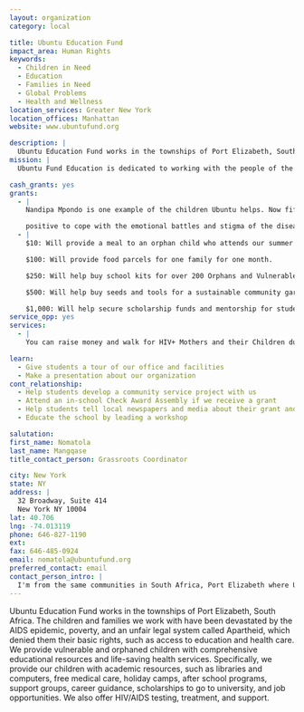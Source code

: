 ```yaml
---
layout: organization
category: local

title: Ubuntu Education Fund
impact_area: Human Rights
keywords: 
  - Children in Need
  - Education
  - Families in Need
  - Global Problems
  - Health and Wellness
location_services: Greater New York
location_offices: Manhattan
website: www.ubuntufund.org

description: |
  Ubuntu Education Fund works in the townships of Port Elizabeth, South Africa. The children and families we work with have been devastated by the AIDS epidemic, poverty, and an unfair legal system called Apartheid, which denied them their basic rights, such as access to education and health care.  We provide vulnerable and orphaned children with comprehensive educational resources and life-saving health services. Specifically, we provide our children with academic resources, such as libraries and computers, free medical care, holiday camps, after school programs, support groups, career guidance, scholarships to go to university, and job opportunities. We also offer HIV/AIDS testing, treatment, and support.
mission: |
  Ubuntu Fund Education is dedicated to working with the people of the Eastern Cape Province to develop quality education and healthy communities in the new South Africa.

cash_grants: yes
grants: 
  - |
    Nandipa Mpondo is one example of the children Ubuntu helps. Now fifteen, Nandipa was abandoned by her parents when she was a baby. Two years ago, she learned that she was HIV-positive and her teacher enrolled her in Ubuntu’s Care and Support program.  At Ubuntu, Nandipa met Sis Dumsi, a counselor who encouraged her and taught her how to use her medication to stay healthy. Nandipa also joined an Ubuntu support group run by one of her classmates and recognized that being HIV-positive did not mean she could not live a full and happy life. She has become a community leader, helping her friends who are also HIV-

    positive to cope with the emotional battles and stigma of the disease. Today, Nandipa knows she is a strong person with a bright future, “I feel powerful and know that I can help myself and someone else.”   
  - |
    $10: Will provide a meal to an orphan child who attends our summer camp.

    $100: Will provide food parcels for one family for one month.

    $250: Will help buy school kits for over 200 Orphans and Vulnerable Children in our programs (includes school uniform, school fees, stationery etc).

    $500: Will help buy seeds and tools for a sustainable community garden which will feed 1,750 children with nutritious school lunches during the year

    $1,000: Will help secure scholarship funds and mentorship for students ready to attend college.
service_opp: yes
services: 
  - |
    You can raise money and walk for HIV+ Mothers and their Children during AIDS Walk on May 19, 2013.

learn: 
  - Give students a tour of our office and facilities
  - Make a presentation about our organization
cont_relationship: 
  - Help students develop a community service project with us
  - Attend an in-school Check Award Assembly if we receive a grant
  - Help students tell local newspapers and media about their grant and/or project with us
  - Educate the school by leading a workshop

salutation: 
first_name: Nomatola
last_name: Mangqase
title_contact_person: Grassroots Coordinator

city: New York
state: NY
address: |
  32 Broadway, Suite 414  
  New York NY 10004
lat: 40.706
lng: -74.013119
phone: 646-827-1190
ext: 
fax: 646-485-0924
email: nomatola@ubuntufund.org
preferred_contact: email
contact_person_intro: |
  I'm from the same communities in South Africa, Port Elizabeth where Ubuntu works. I know first-hand what it's like to go to school with no resources(books etc) and the devasting impact that HIV/AIDS and poverty are having in my community. I have lost many friends and family members from HIV/AIDS and want to make sure that the same thing does not happen to children growing up in Port Elizabeth today.
---
```

Ubuntu Education Fund works in the townships of Port Elizabeth, South Africa. The children and families we work with have been devastated by the AIDS epidemic, poverty, and an unfair legal system called Apartheid, which denied them their basic rights, such as access to education and health care.  We provide vulnerable and orphaned children with comprehensive educational resources and life-saving health services. Specifically, we provide our children with academic resources, such as libraries and computers, free medical care, holiday camps, after school programs, support groups, career guidance, scholarships to go to university, and job opportunities. We also offer HIV/AIDS testing, treatment, and support.
